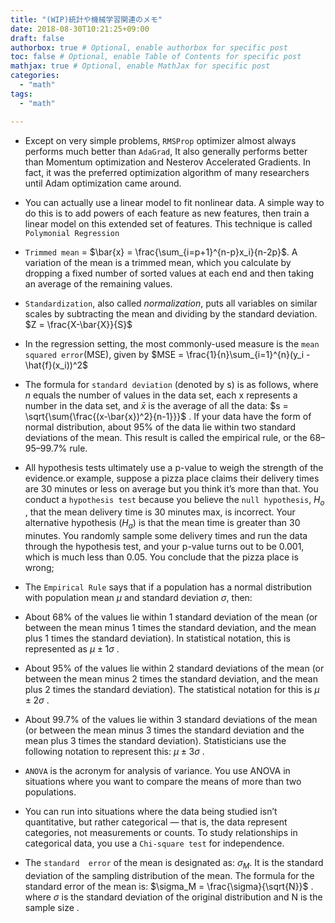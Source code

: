 ```yaml
---
title: "(WIP)統計や機械学習関連のメモ"
date: 2018-08-30T10:21:25+09:00
draft: false
authorbox: true # Optional, enable authorbox for specific post
toc: false # Optional, enable Table of Contents for specific post
mathjax: true # Optional, enable MathJax for specific post
categories:
  - "math"
tags:
  - "math"

---
```



- Except on very simple problems, `RMSProp` optimizer almost always performs much better than `AdaGrad`, It also generally performs better than Momentum optimization and Nesterov Accelerated Gradients. In fact, it was the preferred optimization algorithm of many researchers until Adam optimization came around.


- You can actually use a linear model to fit nonlinear data. A simple  way to do this is to add powers of each feature as new features, then train a linear model on this extended set of features. This technique is called `Polymonial Regression`


- `Trimmed mean` = $\bar{x} = \frac{\sum_{i=p+1}^{n-p}x_i}{n-2p}$. A variation of the mean is a trimmed mean, which you calculate by dropping a fixed number of sorted values at each end and then taking an average of the
remaining values.

- `Standardization`, also called *normalization*, puts all variables on similar scales by subtracting the mean and dividing by the standard deviation. $Z = \frac{X-\bar{X}}{S}$

- In the regression setting, the most commonly-used measure is the `mean squared error`(MSE), given by $MSE = \frac{1}{n}\sum_{i=1}^{n}(y_i - \hat{f}(x_i))^2$

- The formula for `standard deviation` (denoted by s) is as follows, where *n* equals the number of values in the data set, each x represents a number in the data set, and $\bar{x}$ is the average of all the data: $s = \sqrt{\sum{\frac{(x-\bar{x})^2}{n-1}}}$ . If your data have the form of normal distribution, about 95% of the data lie within two standard deviations of the mean. This result is called the empirical rule, or the 68–95–99.7% rule. 

- All hypothesis tests ultimately use a p-value to weigh the strength of the evidence.or example, suppose a pizza place claims their delivery times are 30 minutes or less on average but you think it’s more than that. You conduct a `hypothesis test` because you believe the `null hypothesis`, $H_o$ , that the mean delivery time is 30 minutes max, is incorrect. Your alternative hypothesis ($H_a$) is that the mean time is greater than 30 minutes. You randomly sample some delivery times and run the data through the hypothesis test, and your p-value turns out to be 0.001, which is much less than 0.05. You conclude that the pizza place is wrong;


- The `Empirical Rule` says that if a population has a normal distribution with population mean $\mu$ and standard deviation $\sigma$, then:
 - About 68% of the values lie within 1 standard deviation of the mean (or between the mean minus 1 times the standard deviation, and the mean plus 1 times the standard deviation). In statistical notation, this is represented as $\mu \pm 1\sigma$ .
 - About 95% of the values lie within 2 standard deviations of the mean (or between the mean minus 2 times the standard deviation, and the mean plus 2 times the standard deviation). The statistical notation for this is $\mu \pm 2\sigma$ .
 - About 99.7% of the values lie within 3 standard deviations of the mean (or between the mean minus 3 times the standard deviation and the mean plus 3 times the standard deviation). Statisticians use the following notation to represent this: $\mu \pm 3\sigma$ .


- `ANOVA` is the acronym for analysis of variance. You use ANOVA in situations where you want to compare the means of more than two populations. 

- You can run into situations where the data being studied isn’t quantitative, but rather categorical — that is, the data represent categories, not measurements or counts. To study relationships in categorical data, you use a `Chi-square test` for independence. 

- The `standard  error` of the mean is designated as: $\sigma_M$. It is the standard deviation of the sampling distribution of the mean. The formula for the standard error of the mean is: $\sigma_M = \frac{\sigma}{\sqrt{N}}$ . where $\sigma$ is the standard deviation of the original distribution and N is the sample size .
